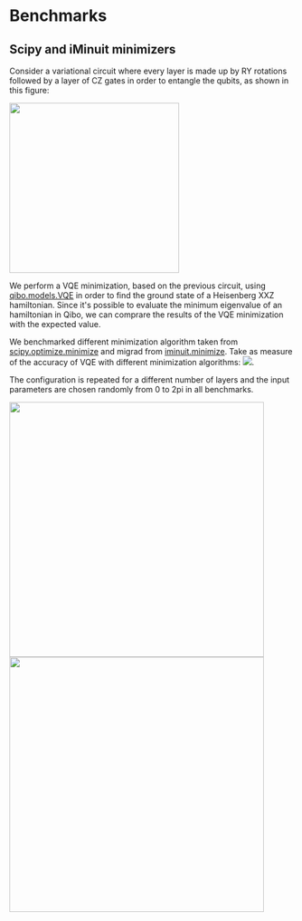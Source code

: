 # Benchmarks
## Scipy and iMinuit minimizers 

Consider a variational circuit where every layer is made up by RY rotations followed by a layer of CZ gates in order to entangle the qubits, as shown in this figure: 

<img src="varlayer.png"  width="300" />

We perform a VQE minimization, based on the previous circuit, using [qibo.models.VQE](https://qibo.readthedocs.io/en/stable/qibo.html#qibo.models.VQE.minimize) in order to find the ground state of a Heisenberg XXZ hamiltonian. 
Since it's possible to evaluate the minimum eigenvalue of an hamiltonian in Qibo, we can comprare the results of the VQE minimization with the expected value. 

We benchmarked different minimization algorithm taken from [scipy.optimize.minimize](https://docs.scipy.org/doc/scipy/reference/generated/scipy.optimize.minimize.html) and migrad from [iminuit.minimize](https://iminuit.readthedocs.io/en/stable/reference.html#iminuit.minimize). Take as measure of the accuracy of VQE with different minimization algorithms: <img src="https://render.githubusercontent.com/render/math?math=\log(1/\epsilon)">. 


The configuration is repeated for a different number of layers and the input parameters are chosen randomly from 0 to 2pi in all benchmarks.


<img src="file:///Users/nicolez/Documents/Tesi/minimizers/results/seed0/4q.png"  width="450" /> <img src="seed0/6q.png"  width="450" />



